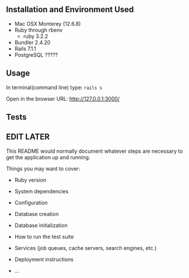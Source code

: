 ## Installation and Environment Used
* Mac OSX Monterey (12.6.8)
* Ruby through rbenv
  * ruby 3.2.2
* Bundler 2.4.20
* Rails 7.1.1
* PostgreSQL ?????

## Usage
In terminal(command line) type: `rails s`

Open in the browser URL: http://127.0.0.1:3000/

## Tests





## EDIT LATER

This README would normally document whatever steps are necessary to get the
application up and running.

Things you may want to cover:

* Ruby version

* System dependencies

* Configuration

* Database creation

* Database initialization

* How to run the test suite

* Services (job queues, cache servers, search engines, etc.)

* Deployment instructions

* ...
